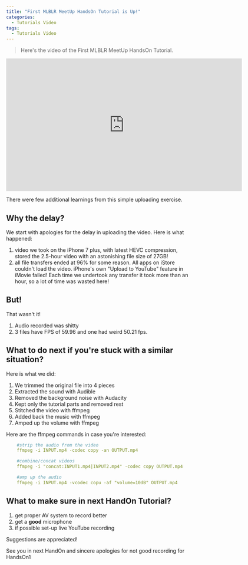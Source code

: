 ```yaml
---
title: "First MLBLR MeetUp HandsOn Tutorial is Up!"
categories:
  - Tutorials Video
tags:
  - Tutorials Video
---
```


> Here's the video of the First MLBLR MeetUp HandsOn Tutorial.


<iframe markdown="0" width="640" height="360" src="https://www.youtube.com/embed/MEnNymMOQJE" frameborder="0" allowfullscreen></iframe>


There were few additional learnings from this simple uploading exercise.

## Why the delay?
We start with apologies for the delay in uploading the video. Here is what happened:
1. video we took on the iPhone 7 plus, with latest HEVC compression, stored the 2.5-hour video with an astonishing file size of 27GB!
2. all file transfers ended at 96% for some reason. All apps on iStore couldn't load the video. iPhone's own "Upload to YouTube" feature in iMovie failed! Each time we undertook any transfer it took more than an hour, so a lot of time was wasted here!

## But!
That wasn't it!
1. Audio recorded was shitty
2. 3 files have FPS of 59.96 and one had weird 50.21 fps.

## What to do next if you're stuck with a similar situation?
Here is what we did:
1. We trimmed the original file into 4 pieces
2. Extracted the sound with Audible
3. Removed the background noise with Audacity
4. Kept only the tutorial parts and removed rest
4. Stitched the video with ffmpeg
5. Added back the music with ffmpeg
6. Amped up the volume with ffmpeg

Here are the ffmpeg commands in case you're interested:

```yaml
    #strip the audio from the video
    ffmpeg -i INPUT.mp4 -codec copy -an OUTPUT.mp4

    #combine/concat videos
    ffmpeg -i "concat:INPUT1.mp4|INPUT2.mp4" -codec copy OUTPUT.mp4

    #amp up the audio
    ffmpeg -i INPUT.mp4 -vcodec copu -af "volume=10dB" OUTPUT.mp4

```

## What to make sure in next HandOn Tutorial?
1. get proper AV system to record better
2. get a **good** microphone
3. if possible set-up live YouTube recording

Suggestions are appreciated!

See you in next HandOn and sincere apologies for not good recording for HandsOn1



